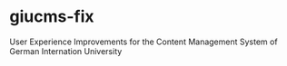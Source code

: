 # giucms-fix
User Experience Improvements for the Content Management System of German Internation University

